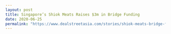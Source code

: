 ```yaml
---
layout: post
title: Singapore’s Shiok Meats Raises $3m in Bridge Funding
date: 2020-06-25
permalink: "https://www.dealstreetasia.com/stories/shiok-meats-bridge-funding-194322/"
---
```

